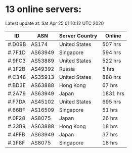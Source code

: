 # 13 online servers:

Latest update at: Sat Apr 25 01:10:12 UTC 2020

| ID | ASN | Server Country | Online |
| -- | --- | -------------- | ------ |
| #.D09B | AS174 | United States | 507 hrs |
| #.7F1D | AS63949 | Singapore | 594 hrs |
| #.9FC3 | AS53889 | United States | 522 hrs |
| #.1F2B | AS49392 | Russia | 5 hrs |
| #.C348 | AS35913 | United States | 888 hrs |
| #.BD3E | AS63888 | Hong Kong | 67 hrs |
| #.2A79 | AS63949 | Japan | 1831 hrs |
| #.F7DA | AS45102 | United States | 695 hrs |
| #.66BF | AS16509 | Singapore | 51 hrs |
| #.0F28 | AS8075 | Japan | 26 hrs |
| #.33B9 | AS63888 | Hong Kong | 18 hrs |
| #.4FFB | AS63949 | Japan | 37 hrs |
| #.1F8F | AS8075 | Singapore | 18 hrs |

